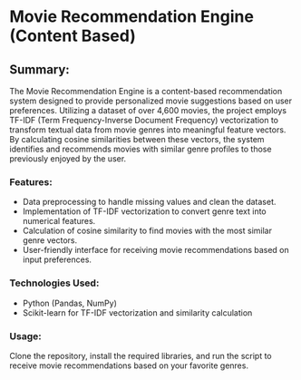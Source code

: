 # Movie Recommendation Engine (Content Based)

## Summary:
The Movie Recommendation Engine is a content-based recommendation system designed to provide personalized movie suggestions based on user preferences. Utilizing a dataset of over 4,600 movies, the project employs TF-IDF (Term Frequency-Inverse Document Frequency) vectorization to transform textual data from movie genres into meaningful feature vectors. By calculating cosine similarities between these vectors, the system identifies and recommends movies with similar genre profiles to those previously enjoyed by the user.

### Features:
- Data preprocessing to handle missing values and clean the dataset.
- Implementation of TF-IDF vectorization to convert genre text into numerical features.
- Calculation of cosine similarity to find movies with the most similar genre vectors.
- User-friendly interface for receiving movie recommendations based on input preferences.

### Technologies Used:
- Python (Pandas, NumPy)
- Scikit-learn for TF-IDF vectorization and similarity calculation

### Usage:
Clone the repository, install the required libraries, and run the script to receive movie recommendations based on your favorite genres.
